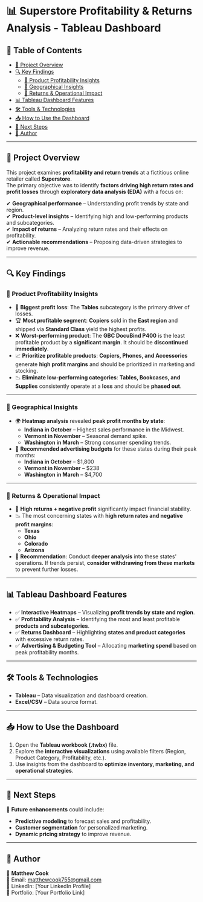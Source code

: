 # 📊 Superstore Profitability & Returns Analysis - Tableau Dashboard  

## 📖 Table of Contents  
- [📌 Project Overview](#-project-overview)  
- [🔍 Key Findings](#-key-findings)  
  - [📌 Product Profitability Insights](#-product-profitability-insights)  
  - [📌 Geographical Insights](#-geographical-insights)  
  - [📌 Returns & Operational Impact](#-returns--operational-impact)  
- [📊 Tableau Dashboard Features](#-tableau-dashboard-features)  
- [🛠 Tools & Technologies](#-tools--technologies)  
- [📥 How to Use the Dashboard](#-how-to-use-the-dashboard)  
- [🔮 Next Steps](#-next-steps)  
- [📄 Author](#-author)  

---

## 📌 Project Overview  
This project examines **profitability and return trends** at a fictitious online retailer called **Superstore**.  
The primary objective was to identify **factors driving high return rates and profit losses** through **exploratory data analysis (EDA)** with a focus on:  

✔ **Geographical performance** – Understanding profit trends by state and region.  
✔ **Product-level insights** – Identifying high and low-performing products and subcategories.  
✔ **Impact of returns** – Analyzing return rates and their effects on profitability.  
✔ **Actionable recommendations** – Proposing data-driven strategies to improve revenue.  

---

## 🔍 Key Findings  

### 📌 Product Profitability Insights  
- 🚨 **Biggest profit loss**: The **Tables** subcategory is the primary driver of losses.  
- 🏆 **Most profitable segment**: **Copiers** sold in the **East region** and shipped via **Standard Class** yield the highest profits.  
- ❌ **Worst-performing product**: The **GBC DocuBind P400** is the least profitable product by a **significant margin**. It should be **discontinued immediately**.  
- 📈 **Prioritize profitable products**: **Copiers, Phones, and Accessories** generate **high profit margins** and should be prioritized in marketing and stocking.  
- 📉 **Eliminate low-performing categories**: **Tables, Bookcases, and Supplies** consistently operate at a **loss** and should be **phased out**.  

---

### 📌 Geographical Insights  
- 🌍 **Heatmap analysis** revealed **peak profit months by state**:  
  - **Indiana in October** – Highest sales performance in the Midwest.  
  - **Vermont in November** – Seasonal demand spike.  
  - **Washington in March** – Strong consumer spending trends.  
- 📢 **Recommended advertising budgets** for these states during their peak months:  
  - **Indiana in October** – $1,800  
  - **Vermont in November** – $238  
  - **Washington in March** – $4,700  

---

### 📌 Returns & Operational Impact  
- 🔄 **High returns + negative profit** significantly impact financial stability.  
- 📉 The most concerning states with **high return rates and negative profit margins**:  
  - **Texas**  
  - **Ohio**  
  - **Colorado**  
  - **Arizona**  
- 🚨 **Recommendation**: Conduct **deeper analysis** into these states' operations. If trends persist, **consider withdrawing from these markets** to prevent further losses.  

---

## 📊 Tableau Dashboard Features  
- ✅ **Interactive Heatmaps** – Visualizing **profit trends by state and region**.  
- ✅ **Profitability Analysis** – Identifying the most and least profitable **products and subcategories**.  
- ✅ **Returns Dashboard** – Highlighting **states and product categories** with excessive return rates.  
- ✅ **Advertising & Budgeting Tool** – Allocating **marketing spend** based on peak profitability months.  

---

## 🛠 Tools & Technologies  
- **Tableau** – Data visualization and dashboard creation.  
- **Excel/CSV** – Data source format.  

---

## 📥 How to Use the Dashboard  
1. Open the **Tableau workbook (.twbx)** file.  
2. Explore the **interactive visualizations** using available filters (Region, Product Category, Profitability, etc.).  
3. Use insights from the dashboard to **optimize inventory, marketing, and operational strategies**.  

---

## 🔮 Next Steps  
🚀 **Future enhancements** could include:  
- **Predictive modeling** to forecast sales and profitability.  
- **Customer segmentation** for personalized marketing.  
- **Dynamic pricing strategy** to improve revenue.  

---

## 📄 Author  
👤 **Matthew Cook**  
📧 Email: matthewcook755@gmail.com  
🔗 LinkedIn: [Your LinkedIn Profile]  
📂 Portfolio: [Your Portfolio Link]  
